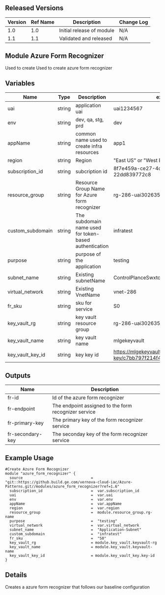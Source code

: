 ## Released Versions

| Version | Ref Name | Description               | Change Log |
| ------- | -------- | ------------------------- | ---------- |
| 1.0     | 1.0      | Initial release of module | N/A        |
| 1.1     | 1.1      | Validated and released    | N/A        |

## Module Azure Form Recognizer

Used to create Used to create azure form recognizer

## Variables

| Name             | Type   | Description                                            | example                              | Optional? |
| ---------------- | ------ | ------------------------------------------------------ | ------------------------------------ | --------- |
| uai              | string | application uai                                        | uai1234567                           | no        |
| env              | string | dev, qa, stg, prd                                      | dev                                  | no        |
| appName          | string | common name used to create infra resources             | app1                                 | no        |
| region           | string | Region                                                 | "East US" or "West Europe"           | no        |
| subscription_id  | string | subcription id                                         | 8f7e459a-ce27-4c52-9ceb-22dd839772c8 | no        |
| resource_group   | string | Resource Group Name for Azure form recognizer          | rg-286-uai3026350-terraform-test     | no        |
| custom_subdomain | string | The subdomain name used for token-based authentication | infratest                              | no        |
| purpose          | string | purpose of the application                             | testing                              | no        |
| subnet_name      | string | Existing subnetName                                    | ControlPlanceSwxtch                  | no        |
| virtual_network  | string | Existing VnetName                                      | vnet-286                             | no        |
| fr_sku              | string | sku for service                                        | S0                                   | no        |
| key_vault_rg              | string | key vault resource group                                        | rg-286-uai3026350-terraform-test                                  | no        |
| key_vault_name              | string | key vault name                                       | mlgekeyvault                                 | no        |
| key_vault_key_id              | string | key key id                                     | https://mlgekeyvault.vault.azure.net/keys/ml-key/c7bb797f214f41b6847383cff506059c                                 | no        |

## Outputs

| Name             | Description                                          |
| ---------------- | ---------------------------------------------------- |
| fr-id            | Id of the azure form recognizer                      |
| fr-endpoint      | The endpoint assigned to the form recognizer service |
| fr-primary-key   | The primary key of the form recognizer service       |
| fr-secondary-key | The seconday key of the form recognizer service      |

## Example Usage

```
#Create Azure Form Recognizer
module "azure_form_recognizer" {
  source                               =  "git::https://github.build.ge.com/vernova-cloud-iac/Azure-Patterns.git//modules/azure_form_recognizer?ref=1.6"
  subscription_id                      =  var.subscription_id
  uai                                  =  var.uai
  env                                  =  var.env
  appName                              =  var.appName
  region                               =  var.region
  resource_group                       =  module.resource_group.rg-name
  purpose                              =  "testing"
  virtual_network                      =  var.virtual_network
  subnet_name                          =  "Application-Subnet"
  custom_subdomain                     =  "infratest"
  fr_sku                               =  "S0"
  key_vault_rg                         = module.key_vault.keyvault-rg
  key_vault_name                       = module.key_vault.keyvault-name
  key_vault_key_id                     = module.key_vault_key.key-id  
}
```

## Details

Creates a azure form recognizer that follows our baseline configuration
